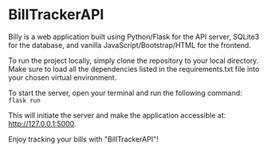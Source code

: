 # BillTrackerAPI

Billy is a web application built using Python/Flask for the API server, SQLite3 for the database, and vanilla JavaScript/Bootstrap/HTML for the frontend.

To run the project locally, simply clone the repository to your local directory. Make sure to load all the dependencies listed in the requirements.txt file into your chosen virtual environment.

To start the server, open your terminal and run the following command:
 ```flask run```
 
This will initiate the server and make the application accessible at: http://127.0.0.1:5000.

Enjoy tracking your bills with "BillTrackerAPI"!
